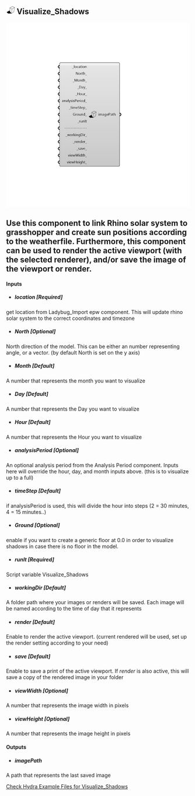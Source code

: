 ## ![](../../images/icons/Visualize_Shadows.png) Visualize_Shadows

![](../../images/components/Visualize_Shadows.png)

Use this component to link Rhino solar system to grasshopper and create sun positions according to the weatherfile. Furthermore, this component can be used to render the active viewport (with the selected renderer), and/or save the image of the viewport or render.
 -
 

#### Inputs
* ##### location [Required]
get location from Ladybug_Import epw component. This will update rhino solar system to the correct coordinates and timezone
* ##### North [Optional]
North direction of the model. This can be either an number representing angle, or a vector. (by default North is set on the y axis)
* ##### Month [Default]
A number that represents the month you want to visualize
* ##### Day [Default]
A number that represents the Day you want to visualize
* ##### Hour [Default]
A number that represents the Hour you want to visualize
* ##### analysisPeriod [Optional]
An optional analysis period from the Analysis Period component.  Inputs here will override the hour, day, and month inputs above. (this is to visualize up to a full)
* ##### timeStep [Default]
if analysisPeriod is used, this will divide the hour into steps (2 = 30 minutes, 4 = 15 minutes..)
* ##### Ground [Optional]
enable if you want to create a generic floor at 0.0 in order to visualize shadows in case there is no floor in the model.
* ##### runIt [Required]
Script variable Visualize_Shadows
* ##### workingDir [Default]
A folder path where your images or renders will be saved. Each image will be named according to the time of day that it represents
* ##### render [Default]
Enable to render the active viewport. (current rendered will be used, set up the render setting according to your need)
* ##### save [Default]
Enable to save a print of the active viewport. If _render_ is also active, this will save a copy of the rendered image in your folder
* ##### viewWidth [Optional]
A number that represents the image width in pixels
* ##### viewHeight [Optional]
A number that represents the image height in pixels

#### Outputs
* ##### imagePath
A path that represents the last saved image


[Check Hydra Example Files for Visualize_Shadows](https://hydrashare.github.io/hydra/index.html?keywords=Ladybug_Visualize_Shadows)